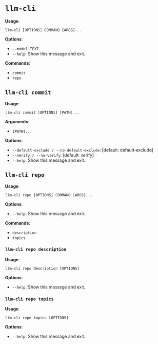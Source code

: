 # `llm-cli`

**Usage**:

```console
llm-cli [OPTIONS] COMMAND [ARGS]...
```

**Options**:

- `--model TEXT`
- `--help`: Show this message and exit.

**Commands**:

- `commit`
- `repo`

## `llm-cli commit`

**Usage**:

```console
llm-cli commit [OPTIONS] [PATH]...
```

**Arguments**:

- `[PATH]...`

**Options**:

- `--default-exclude / --no-default-exclude`: [default: default-exclude]
- `--verify / --no-verify`: [default: verify]
- `--help`: Show this message and exit.

## `llm-cli repo`

**Usage**:

```console
llm-cli repo [OPTIONS] COMMAND [ARGS]...
```

**Options**:

- `--help`: Show this message and exit.

**Commands**:

- `description`
- `topics`

### `llm-cli repo description`

**Usage**:

```console
llm-cli repo description [OPTIONS]
```

**Options**:

- `--help`: Show this message and exit.

### `llm-cli repo topics`

**Usage**:

```console
llm-cli repo topics [OPTIONS]
```

**Options**:

- `--help`: Show this message and exit.
